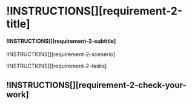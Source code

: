 # !INSTRUCTIONS[][requirement-2-title]

#### !INSTRUCTIONS[][requirement-2-subtitle]

!INSTRUCTIONS[][requirement-2-scenerio]

!INSTRUCTIONS[][requirement-2-tasks]

## !INSTRUCTIONS[][requirement-2-check-your-work]